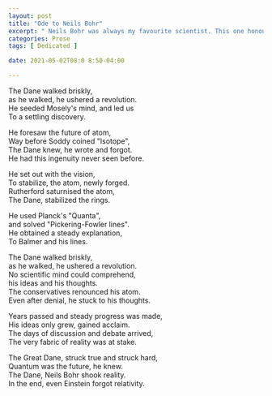 ```yaml
---
layout: post
title: "Ode to Neils Bohr"
excerpt: " Neils Bohr was always my favourite scientist. This one honours him"
categories: Prose
tags: [ Dedicated ]

date: 2021-05-02T08:0 8:50-04:00

---
```


The Dane walked briskly, \
as he walked, he ushered a revolution. \
He seeded Mosely's mind, and led us \
To a settling discovery.

He foresaw the future of atom, \
Way before Soddy coined "Isotope", \
The Dane knew, he wrote and forgot. \
He had this ingenuity never seen before.

He set out with the vision, \
To stabilize, the atom, newly forged. \
Rutherford saturnised the atom, \
The Dane, stabilized the rings.

He used Planck's "Quanta", \
and solved "Pickering-Fowler lines". \
He obtained a steady explanation, \
To Balmer and his lines.

The Dane walked briskly, \
as he walked, he ushered a revolution. \
No scientific mind could comprehend, \
his ideas and his thoughts. \
The conservatives renounced his atom. \
Even after denial, he stuck to his thoughts.

Years passed and steady progress was made, \
His ideas only grew, gained acclaim. \
The days of discussion and debate arrived, \
The very fabric of reality was at stake.

The Great Dane, struck true and struck hard, \
Quantum was the future, he knew. \
The Dane, Neils Bohr shook reality. \
In the end, even Einstein forgot relativity.
